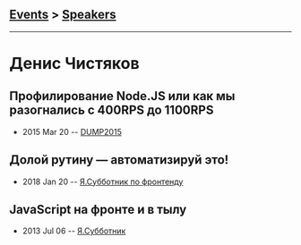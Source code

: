 ## [Events](../README.md) > [Speakers](../speakers.md)
---

# Денис Чистяков

## Профилирование Node.JS или как мы разогнались с 400RPS до 1100RPS
- 2015 Mar 20 -- [DUMP2015](https://www.youtube.com/watch?v=HRO9Fe-rmAM)    
## Долой рутину — автоматизируй это!
- 2018 Jan 20 -- [Я.Субботник по фронтенду](https://events.yandex.ru/lib/talks/5479/)    
## JavaScript на фронте и в тылу
- 2013 Jul 06 -- [Я.Субботник](https://events.yandex.ru/lib/talks/970/)    
